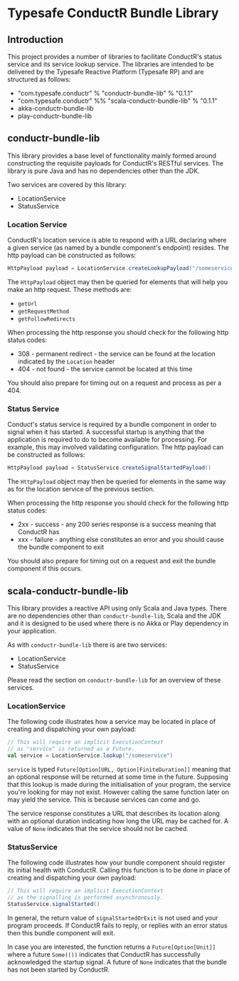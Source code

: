 # Typesafe ConductR Bundle Library

## Introduction

This project provides a number of libraries to facilitate ConductR's status service and its service lookup service. The libraries are intended to be delivered by the Typesafe Reactive Platform (Typesafe RP) and are structured as follows:

* "com.typesafe.conductr" % "conductr-bundle-lib" % "0.1.1"
* "com.typesafe.conductr" %% "scala-conductr-bundle-lib" % "0.1.1"
* akka-conductr-bundle-lib
* play-conductr-bundle-lib

## conductr-bundle-lib

This library provides a base level of functionality mainly formed around constructing the requisite payloads for ConductR's RESTful services. The library is pure Java and has no dependencies other than the JDK.

Two services are covered by this library:

* LocationService
* StatusService

### Location Service

ConductR's location service is able to respond with a URL declaring where a given service (as named by a bundle component's endpoint) resides. The http payload can be constructed as follows:

```java
HttpPayload payload = LocationService.createLookupPayload("/someservice")
```

The `HttpPayload` object may then be queried for elements that will help you make an http request. These methods are:

* `getUrl`
* `getRequestMethod`
* `getFollowRedirects`

When processing the http response you should check for the following http status codes:

* 308 - permanent redirect - the service can be found at the location indicated by the `Location` header
* 404 - not found - the service cannot be located at this time

You should also prepare for timing out on a request and process as per a 404.

### Status Service

Conduct's status service is required by a bundle component in order to signal when it has started. A successful startup is anything that the application is required to do to become available for processing. For example, this may involved validating configuration. The http payload can be constructed as follows:

 ```java
 HttpPayload payload = StatusService.createSignalStartedPayload()
 ```

The `HttpPayload` object may then be queried for elements in the same way as for the location service of the previous section.

When processing the http response you should check for the following http status codes:

* 2xx - success - any 200 series response is a success meaning that ConductR has
* xxx - failure - anything else constitutes an error and you should cause the bundle component to exit

You should also prepare for timing out on a request and exit the bundle component if this occurs.

## scala-conductr-bundle-lib

This library provides a reactive API using only Scala and Java types. There are no dependencies other than `conductr-bundle-lib`, Scala and the JDK and it is designed to be used where there is no Akka or Play dependency in your application.

As with `conductr-bundle-lib` there is are two services:

* LocationService
* StatusService

Please read the section on `conductr-bundle-lib` for an overview of these services.

### LocationService

The following code illustrates how a service may be located in place of creating and dispatching your own payload:

```scala
// This will require an implicit ExecutionContext
// as "service" is returned as a Future.
val service = LocationService.lookup("/someservice")
```

`service` is typed `Future[Option[URL, Option[FiniteDuration]]` meaning that an optional response will be returned at some time in the future. Supposing that this lookup is made during the initialisation of your program, the service you're looking for may not exist. However calling the same function later on may yield the service. This is because services can come and go.

The service response constitutes a URL that describes its location along with an optional duration indicating how long the URL may be cached for. A value of `None` indicates that the service should not be cached.

### StatusService

The following code illustrates how your bundle component should register its initial health with ConductR. Calling this function is to be done in place of creating and dispatching your own payload:

```scala
// This will require an implicit ExecutionContext
// as the signalling is performed asynchronously.
StatusService.signalStarted()
```

In general, the return value of `signalStartedOrExit` is not used and your program proceeds. If ConductR fails to reply, or replies with an error status then this bundle component will exit.

In case you are interested, the function returns a `Future[Option[Unit]]` where a future `Some(())` indicates that ConductR has successfully acknowledged the startup signal. A future of `None` indicates that the bundle has not been started by ConductR.